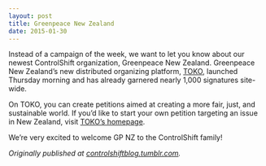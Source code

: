 ```yaml
---
layout: post
title: Greenpeace New Zealand
date: 2015-01-30
---
```


  Instead of a campaign of the week, we want to let you know about our newest ControlShift organization, Greenpeace New Zealand. Greenpeace New Zealand’s new distributed organizing platform, [TOKO](https://www.toko.org.nz), launched Thursday morning and has already garnered nearly 1,000 signatures site-wide.


On TOKO, you can create petitions aimed at creating a more fair, just, and sustainable world. If you’d like to start your own petition targeting an issue in New Zealand, visit [TOKO’s homepage](https://www.toko.org.nz).

We’re very excited to welcome GP NZ to the ControlShift family!

*Originally published at *[*controlshiftblog.tumblr.com*](http://controlshiftblog.tumblr.com/post/109613993981/greenpeace-new-zealand)*.*


